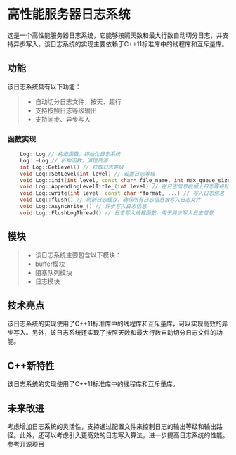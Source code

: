 # 高性能服务器日志系统

这是一个高性能服务器日志系统，它能够按照天数和最大行数自动切分日志，并支持异步写入。该日志系统的实现主要依赖于C++11标准库中的线程库和互斥量库。

## 功能
该日志系统具有以下功能：

> * 自动切分日志文件，按天、超行
> * 支持按照日志等级输出
> * 支持同步、异步写入

### 函数实现
```c++
    Log::Log // 构造函数，初始化日志系统
    Log::~Log // 析构函数，清理资源
    int Log::GetLevel() // 获取日志等级
    void Log::SetLevel(int level) // 设置日志等级
    void Log::init(int level, const char* file_name, int max_queue_size) // 初始化日志系统，包括创建日志文件，开启异步写入等
    void Log::AppendLogLevelTitle_(int level) // 在日志信息前加上日志等级标识
    void Log::write(int level, const char *format, ...) // 写入日志信息
    void Log::flush() // 刷新日志缓存，确保所有日志信息被写入日志文件
    void Log::AsyncWrite_() // 异步写入日志信息
    void Log::FlushLogThread() // 日志写入线程函数，用于异步写入日志信息
```


## 模块
> * 该日志系统主要包含以下模块：
> * buffer模块
> * 阻塞队列模块
> * 日志模块

## 技术亮点
该日志系统的实现使用了C++11标准库中的线程库和互斥量库，可以实现高效的异步写入。另外，该日志系统还实现了按照天数和最大行数自动切分日志文件的功能。

## C++新特性
该日志系统的实现使用了C++11标准库中的线程库和互斥量库。

## 未来改进
考虑增加日志系统的灵活性，支持通过配置文件来控制日志的输出等级和输出路径。此外，还可以考虑引入更高效的日志写入算法，进一步提高日志系统的性能。
参考开源项目